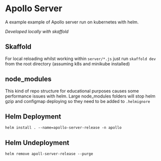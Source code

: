 # Apollo Server

A example example of Apollo server run on kubernetes with helm.

_Developed locally with skaffold_


## Skaffold

For local reloading whilst working within `server/*.js` just run `skaffold dev` from the root directory (assuming k8s and minikube installed)

## node_modules

This kind of repo structure for educational purposes causes some performance issues with helm.
Large node_modules folders will stop helm gzip and configmap deploying so they need to be added to `.helmignore`


## Helm Deployment

`helm install . --name=apollo-server-release -n apollo`

## Helm Undeployment

`helm remove apoll-server-release --purge`
